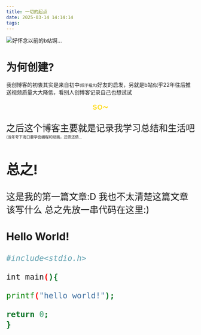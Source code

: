 ```yaml
---
title: 一切的起点
date: 2025-03-14 14:14:14
tags:
---
```

![好怀念以前的b站锕...](/images/bilibili2019.png)

# 为何创建?

我创博客的初衷其实是来自初中<font size= "1">(现于福大)</font>好友的启发，另就是b站似乎22年往后推送视频质量大大降低，看别人创博客记录自己也想试试
<center><font size ="5"><font color ="	#FFD700"> so~ </font> </center>

之后这个博客主要就是记录我学习总结和生活吧  <font size ="1">(当年夸下海口要学会编程和动画，还债还债...</font>

## 总之!

这是我的第一篇文章:D
我也不太清楚这篇文章该写什么
总之先放一串代码在这里:)

### Hello World!
``` bash
#include<stdio.h>

int main(){

printf("hello world!");

return 0;
}
```
